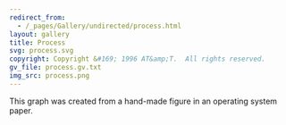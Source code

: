 ```yaml
---
redirect_from:
  - /_pages/Gallery/undirected/process.html
layout: gallery
title: Process
svg: process.svg
copyright: Copyright &#169; 1996 AT&amp;T.  All rights reserved.
gv_file: process.gv.txt
img_src: process.png
---
```

This graph was created from a hand-made figure
in an operating system paper.
